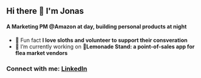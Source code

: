 ## Hi there 👋 I'm Jonas
<!--
<h1 align="center">Hi 👋, I'm Jonas</h1>
-->
<h4>A Marketing PM @Amazon at day, building personal products at night</h4>

- 🦥 Fun fact **I love sloths and volunteer to support their consveration**
- 🔭 I’m currently working on **🍋Lemonade Stand: a point-of-sales app for flea market vendors**

<h3 align="left">Connect with me: <a href="https://www.linkedin.com/in/jonas-al-taher/" target="_blank">LinkedIn</a>
</h3>
<p align="left">
</p>


<!--
**Jonas-09/Jonas-09** is a ✨ _special_ ✨ repository because its `README.md` (this file) appears on your GitHub profile.

Here are some ideas to get you started:

- 🔭 I’m currently working on ...
- 🌱 I’m currently learning ...
- 👯 I’m looking to collaborate on ...
- 🤔 I’m looking for help with ...
- 💬 Ask me about ...
- 📫 How to reach me: ...
- 😄 Pronouns: ...
- ⚡ Fun fact: ...
-->
